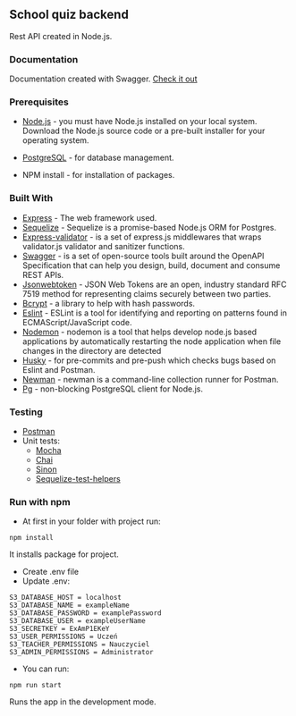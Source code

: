 ## School quiz backend
Rest API created in Node.js.

### Documentation
Documentation created with Swagger. [Check it out](https://learnandtest.herokuapp.com/api-docs/)

### Prerequisites
* [Node.js](https://nodejs.org/en/) - you must have Node.js installed on your local system. Download the Node.js source code or a pre-built installer for your operating system.

* [PostgreSQL](https://www.postgresql.org) - for database management.

* NPM install - for installation of packages.

### Built With
* [Express](https://expressjs.com) - The web framework used.
* [Sequelize](https://sequelize.org) - Sequelize is a promise-based Node.js ORM for Postgres.
* [Express-validator](https://express-validator.github.io/docs/) - is a set of express.js middlewares that wraps validator.js validator and sanitizer functions.
* [Swagger](https://swagger.io) - is a set of open-source tools built around the OpenAPI Specification that can help you design, build, document and consume REST APIs.
* [Jsonwebtoken](https://jwt.io) - JSON Web Tokens are an open, industry standard RFC 7519 method for representing claims securely between two parties.
* [Bcrypt](https://www.npmjs.com/package/bcrypt) - a library to help with hash passwords.
* [Eslint](https://www.npmjs.com/package/eslint) - ESLint is a tool for identifying and reporting on patterns found in ECMAScript/JavaScript code.
* [Nodemon](https://www.npmjs.com/package/nodemon) - nodemon is a tool that helps develop node.js based applications by automatically restarting the node application when file changes in the directory are detected
* [Husky](https://www.npmjs.com/package/husky) - for pre-commits and pre-push which checks bugs based on Eslint and Postman.
* [Newman](https://www.npmjs.com/package/newman) - newman is a command-line collection runner for Postman.
* [Pg](https://www.npmjs.com/package/pg) - non-blocking PostgreSQL client for Node.js.

### Testing
* [Postman](https://www.postman.com) 
* Unit tests: 
    * [Mocha](https://www.npmjs.com/package/mocha)
    * [Chai](https://www.npmjs.com/package/chai)
    * [Sinon](https://www.npmjs.com/package/sinon)
    * [Sequelize-test-helpers](https://www.npmjs.com/package/sequelize-test-helpers)

### Run with npm
* At first in your folder with project run:
```
npm install
```
It installs package for project. 
* Create .env file
* Update .env:

```
S3_DATABASE_HOST = localhost  
S3_DATABASE_NAME = exampleName  
S3_DATABASE_PASSWORD = examplePassword  
S3_DATABASE_USER = exampleUserName
S3_SECRETKEY = ExAmP1EKeY
S3_USER_PERMISSIONS = Uczeń
S3_TEACHER_PERMISSIONS = Nauczyciel
S3_ADMIN_PERMISSIONS = Administrator
```
* You can run:
```
npm run start
```
Runs the app in the development mode.
